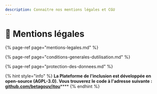 ```yaml
---
description: Connaitre nos mentions légales et CGU
---
```


# 🚨 Mentions légales

{% page-ref page="mentions-legales.md" %}

{% page-ref page="conditions-generales-dutilisation.md" %}

{% page-ref page="protection-des-donnees.md" %}



{% hint style="info" %}
**La Plateforme de l'inclusion est développée en open-source \(AGPL-3.0\). Vous trouverez le code à l'adresse suivante :**[ **github.com/betagouv/itou**](https://github.com/betagouv/itou/)\*\*\*\*
{% endhint %}



